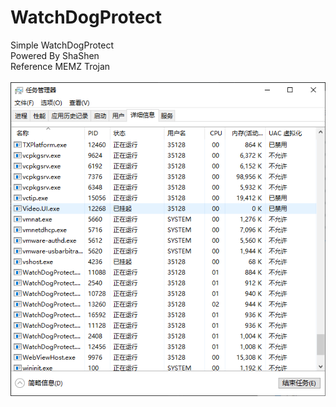 # WatchDogProtect<br />
Simple WatchDogProtect<br />
Powered By ShaShen<br />
Reference MEMZ Trojan<br />
<br />
<img src="https://github.com/0sha0/WatchDogProtect/blob/main/WatchDogProtect/Image.PNG"/><br />

